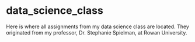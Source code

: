 # data_science_class
Here is where all assignments from my data science class are located. They originated from my professor, Dr. Stephanie Spielman, at Rowan University. 

